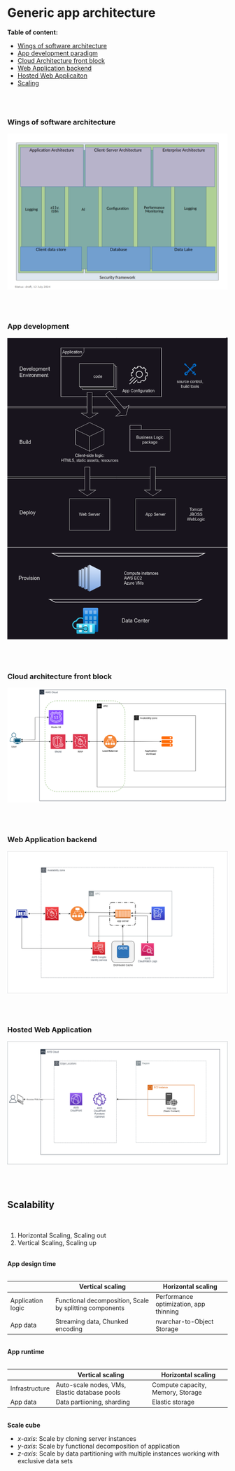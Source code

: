 # Generic app architecture

**Table of content:**
- [Wings of software architecture](#item-sw-arch)
- [App development paradigm](#item-one)
- [Cloud Architecture front block](#front-block)
- [Web Application backend](#item-two)
- [Hosted Web Applicaiton](#item-three)
- [Scaling](#scaling)

\
<br/>


<a id="item-sw-arch"></a>
### Wings of software architecture

<img src="techpages/archsnapshots/ArchitectureDoc.png?raw=true"/>


\
<br/>

<a id="item-one"></a>
### App development

<img src="techpages/archsnapshots/AppDev.png?raw=true"/>

\
<br/>
<a id="front-block"></a>
### Cloud architecture front block

<img src="techpages/archsnapshots/CloudArchFrontBlock.png?raw=true"/>

\
<br/>

<a id="item-two"></a>
### Web Application backend

<img src="techpages/archsnapshots/SampleWebAppBackend.png?raw=true"/>

\
<br/>

<a id="item-three"></a>
### Hosted Web Application

<img src="techpages/archsnapshots/SampleWebApp.png?raw=true"/>

\
<br/>

<a id="scaling"></a>
## Scalability
<br/>

1. Horizontal Scaling, Scaling out
2. Vertical Scaling, Scaling up

<br/>
<strong>App design time</strong>
<br/><br/>

|                 | Vertical scaling                                       | Horizontal scaling   |
|-----------------|--------------------------------------------------------|---------------------------------------|
|Application logic| Functional decomposition, Scale by splitting components| Performance optimization, app thinning|
|App data         | Streaming data, Chunked encoding                       | nvarchar-to-Object Storage            |

<br/>
<strong>App runtime</strong>
<br/><br/>

|              | Vertical scaling                            | Horizontal scaling               |
|--------------|---------------------------------------------|----------------------------------|
|Infrastructure|Auto-scale nodes, VMs, Elastic database pools| Compute capacity, Memory, Storage|
|App data      |Data partiioning, sharding                   | Elastic storage                  |

<br/>
<strong>Scale cube</strong>

  * *x-axis*: Scale by cloning server instances
  * *y-axis*: Scale by functional decomposition of application
  * *z-axis*: Scale by data partitioning with multiple instances working with exclusive data sets


<br/>
